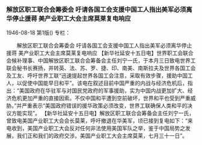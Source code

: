 ### 解放区职工联合会筹委会  吁请各国工会支援中国工人指出美军必须离华停止援蒋  美产业职工大会主席莫莱复电响应

1946-08-18
第1版()
专栏：

　　解放区职工联合会筹委会
    吁请各国工会支援中国工人指出美军必须离华停止援蒋
    美产业职工大会主席莫莱复电响应
    【新华社延安十五日电】世界职工会联合会候补理事、中国解放区职工联合会筹备会主任刘宁一氏，于本月三日致电世界工联会秘书长赛扬，并转英、法、苏、罗、捷、印、南美、南斯拉夫及世界各国工会及工友、呼吁世界工联“迅速提起世界各国工会注意，采取有效步骤，援助中国工人，以促使中国能早日和平”。该电在叙述目前中国严重的内战与经济危机后，指出：“美国政府在华驻军与对国民党政府的军事援助，实为中国内战更加扩大、经济危机更加严重的直接因索。不仅中国和平遭到空前破坏，世界和平也受到严重威胁。”并严重表示“美国政府错误的援华政策必须改变，世界工联确保人类和平的决议方能实现”。
    【新华社延安十五日电】解放区职工联合会筹备会主任刘宁一氏，曾致电美国产业职工大会会长莫莱，呼吁撤退在华美军，顷已接到复电如下：“来电收到，美国产业职工大会反对任何非法使用美国军队之举，鉴于中国局势之发展，我们正和我们的政府交涉。美国产业职工大会主席莫莱，七月三十一日”。
